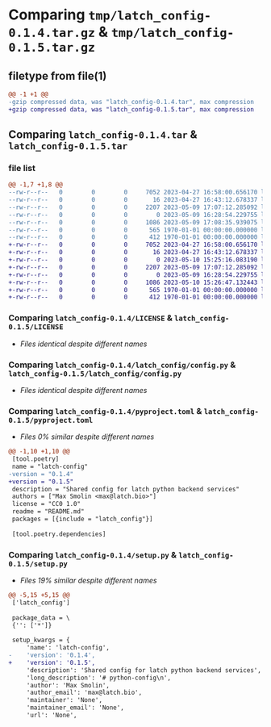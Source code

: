 # Comparing `tmp/latch_config-0.1.4.tar.gz` & `tmp/latch_config-0.1.5.tar.gz`

## filetype from file(1)

```diff
@@ -1 +1 @@
-gzip compressed data, was "latch_config-0.1.4.tar", max compression
+gzip compressed data, was "latch_config-0.1.5.tar", max compression
```

## Comparing `latch_config-0.1.4.tar` & `latch_config-0.1.5.tar`

### file list

```diff
@@ -1,7 +1,8 @@
--rw-r--r--   0        0        0     7052 2023-04-27 16:58:00.656170 latch_config-0.1.4/LICENSE
--rw-r--r--   0        0        0       16 2023-04-27 16:43:12.678337 latch_config-0.1.4/README.md
--rw-r--r--   0        0        0     2207 2023-05-09 17:07:12.285092 latch_config-0.1.4/latch_config/config.py
--rw-r--r--   0        0        0        0 2023-05-09 16:28:54.229755 latch_config-0.1.4/latch_config/py.typed
--rw-r--r--   0        0        0     1086 2023-05-09 17:08:35.939075 latch_config-0.1.4/pyproject.toml
--rw-r--r--   0        0        0      565 1970-01-01 00:00:00.000000 latch_config-0.1.4/setup.py
--rw-r--r--   0        0        0      412 1970-01-01 00:00:00.000000 latch_config-0.1.4/PKG-INFO
+-rw-r--r--   0        0        0     7052 2023-04-27 16:58:00.656170 latch_config-0.1.5/LICENSE
+-rw-r--r--   0        0        0       16 2023-04-27 16:43:12.678337 latch_config-0.1.5/README.md
+-rw-r--r--   0        0        0        0 2023-05-10 15:25:16.083190 latch_config-0.1.5/latch_config/__init__.py
+-rw-r--r--   0        0        0     2207 2023-05-09 17:07:12.285092 latch_config-0.1.5/latch_config/config.py
+-rw-r--r--   0        0        0        0 2023-05-09 16:28:54.229755 latch_config-0.1.5/latch_config/py.typed
+-rw-r--r--   0        0        0     1086 2023-05-10 15:26:47.132443 latch_config-0.1.5/pyproject.toml
+-rw-r--r--   0        0        0      565 1970-01-01 00:00:00.000000 latch_config-0.1.5/setup.py
+-rw-r--r--   0        0        0      412 1970-01-01 00:00:00.000000 latch_config-0.1.5/PKG-INFO
```

### Comparing `latch_config-0.1.4/LICENSE` & `latch_config-0.1.5/LICENSE`

 * *Files identical despite different names*

### Comparing `latch_config-0.1.4/latch_config/config.py` & `latch_config-0.1.5/latch_config/config.py`

 * *Files identical despite different names*

### Comparing `latch_config-0.1.4/pyproject.toml` & `latch_config-0.1.5/pyproject.toml`

 * *Files 0% similar despite different names*

```diff
@@ -1,10 +1,10 @@
 [tool.poetry]
 name = "latch-config"
-version = "0.1.4"
+version = "0.1.5"
 description = "Shared config for latch python backend services"
 authors = ["Max Smolin <max@latch.bio>"]
 license = "CC0 1.0"
 readme = "README.md"
 packages = [{include = "latch_config"}]
 
 [tool.poetry.dependencies]
```

### Comparing `latch_config-0.1.4/setup.py` & `latch_config-0.1.5/setup.py`

 * *Files 19% similar despite different names*

```diff
@@ -5,15 +5,15 @@
 ['latch_config']
 
 package_data = \
 {'': ['*']}
 
 setup_kwargs = {
     'name': 'latch-config',
-    'version': '0.1.4',
+    'version': '0.1.5',
     'description': 'Shared config for latch python backend services',
     'long_description': '# python-config\n',
     'author': 'Max Smolin',
     'author_email': 'max@latch.bio',
     'maintainer': 'None',
     'maintainer_email': 'None',
     'url': 'None',
```

